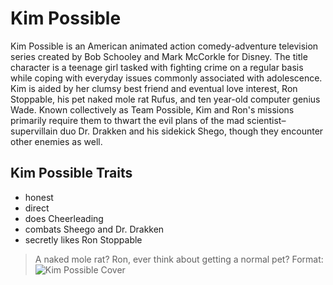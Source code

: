# Kim Possible 
Kim Possible is an American animated action comedy-adventure television series created by Bob Schooley and Mark McCorkle for Disney.
The title character is a teenage girl tasked with fighting crime on a regular basis while coping with everyday issues commonly associated 
with adolescence. Kim is aided by her clumsy best friend and eventual love interest, Ron Stoppable, his pet naked mole rat Rufus, 
and ten year-old computer genius Wade. Known collectively as Team Possible, Kim and Ron's missions primarily require them to thwart 
the evil plans of the mad scientist–supervillain duo Dr. Drakken and his sidekick Shego, though they encounter other enemies as well.
## Kim Possible Traits
* honest
* direct
* does Cheerleading
* combats Sheego and Dr. Drakken
* secretly likes Ron Stoppable
> A naked mole rat? Ron, ever think about getting a normal pet?
Format: ![Kim Possible Cover](https://upload.wikimedia.org/wikipedia/en/0/01/Kim_Possible_%28promo_art%29.jpg)
